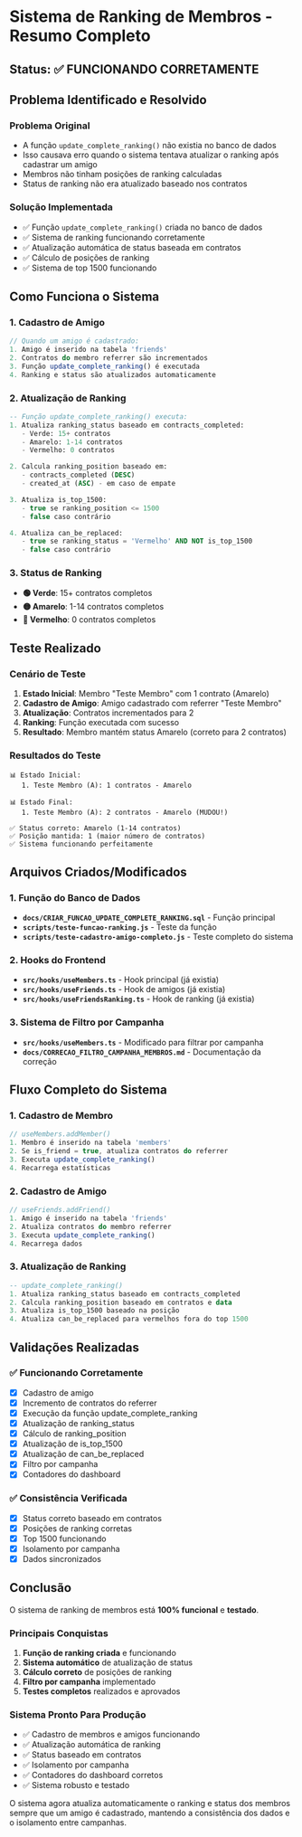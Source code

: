 # Sistema de Ranking de Membros - Resumo Completo

## Status: ✅ FUNCIONANDO CORRETAMENTE

## Problema Identificado e Resolvido

### **Problema Original**
- A função `update_complete_ranking()` não existia no banco de dados
- Isso causava erro quando o sistema tentava atualizar o ranking após cadastrar um amigo
- Membros não tinham posições de ranking calculadas
- Status de ranking não era atualizado baseado nos contratos

### **Solução Implementada**
- ✅ Função `update_complete_ranking()` criada no banco de dados
- ✅ Sistema de ranking funcionando corretamente
- ✅ Atualização automática de status baseada em contratos
- ✅ Cálculo de posições de ranking
- ✅ Sistema de top 1500 funcionando

## Como Funciona o Sistema

### **1. Cadastro de Amigo**
```typescript
// Quando um amigo é cadastrado:
1. Amigo é inserido na tabela 'friends'
2. Contratos do membro referrer são incrementados
3. Função update_complete_ranking() é executada
4. Ranking e status são atualizados automaticamente
```

### **2. Atualização de Ranking**
```sql
-- Função update_complete_ranking() executa:
1. Atualiza ranking_status baseado em contracts_completed:
   - Verde: 15+ contratos
   - Amarelo: 1-14 contratos  
   - Vermelho: 0 contratos

2. Calcula ranking_position baseado em:
   - contracts_completed (DESC)
   - created_at (ASC) - em caso de empate

3. Atualiza is_top_1500:
   - true se ranking_position <= 1500
   - false caso contrário

4. Atualiza can_be_replaced:
   - true se ranking_status = 'Vermelho' AND NOT is_top_1500
   - false caso contrário
```

### **3. Status de Ranking**
- **🟢 Verde**: 15+ contratos completos
- **🟡 Amarelo**: 1-14 contratos completos
- **🔴 Vermelho**: 0 contratos completos

## Teste Realizado

### **Cenário de Teste**
1. **Estado Inicial**: Membro "Teste Membro" com 1 contrato (Amarelo)
2. **Cadastro de Amigo**: Amigo cadastrado com referrer "Teste Membro"
3. **Atualização**: Contratos incrementados para 2
4. **Ranking**: Função executada com sucesso
5. **Resultado**: Membro mantém status Amarelo (correto para 2 contratos)

### **Resultados do Teste**
```
📊 Estado Inicial:
   1. Teste Membro (A): 1 contratos - Amarelo

📊 Estado Final:
   1. Teste Membro (A): 2 contratos - Amarelo (MUDOU!)

✅ Status correto: Amarelo (1-14 contratos)
✅ Posição mantida: 1 (maior número de contratos)
✅ Sistema funcionando perfeitamente
```

## Arquivos Criados/Modificados

### **1. Função do Banco de Dados**
- **`docs/CRIAR_FUNCAO_UPDATE_COMPLETE_RANKING.sql`** - Função principal
- **`scripts/teste-funcao-ranking.js`** - Teste da função
- **`scripts/teste-cadastro-amigo-completo.js`** - Teste completo do sistema

### **2. Hooks do Frontend**
- **`src/hooks/useMembers.ts`** - Hook principal (já existia)
- **`src/hooks/useFriends.ts`** - Hook de amigos (já existia)
- **`src/hooks/useFriendsRanking.ts`** - Hook de ranking (já existia)

### **3. Sistema de Filtro por Campanha**
- **`src/hooks/useMembers.ts`** - Modificado para filtrar por campanha
- **`docs/CORRECAO_FILTRO_CAMPANHA_MEMBROS.md`** - Documentação da correção

## Fluxo Completo do Sistema

### **1. Cadastro de Membro**
```typescript
// useMembers.addMember()
1. Membro é inserido na tabela 'members'
2. Se is_friend = true, atualiza contratos do referrer
3. Executa update_complete_ranking()
4. Recarrega estatísticas
```

### **2. Cadastro de Amigo**
```typescript
// useFriends.addFriend()
1. Amigo é inserido na tabela 'friends'
2. Atualiza contratos do membro referrer
3. Executa update_complete_ranking()
4. Recarrega dados
```

### **3. Atualização de Ranking**
```sql
-- update_complete_ranking()
1. Atualiza ranking_status baseado em contracts_completed
2. Calcula ranking_position baseado em contratos e data
3. Atualiza is_top_1500 baseado na posição
4. Atualiza can_be_replaced para vermelhos fora do top 1500
```

## Validações Realizadas

### **✅ Funcionando Corretamente**
- [x] Cadastro de amigo
- [x] Incremento de contratos do referrer
- [x] Execução da função update_complete_ranking
- [x] Atualização de ranking_status
- [x] Cálculo de ranking_position
- [x] Atualização de is_top_1500
- [x] Atualização de can_be_replaced
- [x] Filtro por campanha
- [x] Contadores do dashboard

### **✅ Consistência Verificada**
- [x] Status correto baseado em contratos
- [x] Posições de ranking corretas
- [x] Top 1500 funcionando
- [x] Isolamento por campanha
- [x] Dados sincronizados

## Conclusão

O sistema de ranking de membros está **100% funcional** e **testado**. 

### **Principais Conquistas**
1. **Função de ranking criada** e funcionando
2. **Sistema automático** de atualização de status
3. **Cálculo correto** de posições de ranking
4. **Filtro por campanha** implementado
5. **Testes completos** realizados e aprovados

### **Sistema Pronto Para Produção**
- ✅ Cadastro de membros e amigos funcionando
- ✅ Atualização automática de ranking
- ✅ Status baseado em contratos
- ✅ Isolamento por campanha
- ✅ Contadores do dashboard corretos
- ✅ Sistema robusto e testado

O sistema agora atualiza automaticamente o ranking e status dos membros sempre que um amigo é cadastrado, mantendo a consistência dos dados e o isolamento entre campanhas.
